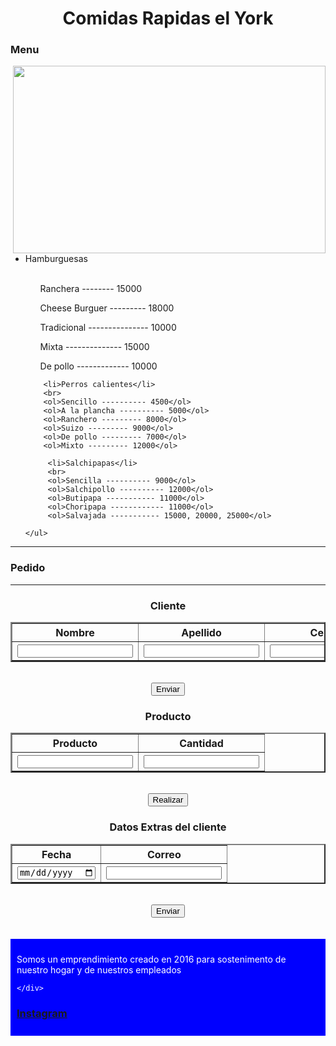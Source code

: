 <!DOCTYPE html>
<html>
<head>
	<title>Comidas Rapidas el York</title>
	 <center><h1>Comidas Rapidas el York</h1></center>
	<link rel="stylesheet" type="text/css" href="estilos.css">
</head>
<body>
	<div>
<section>
	<h3>Menu</h3>
		<center><img src="p1.jpeg" width="500px" height="300px" align="right"></center>
	<ul>
		<li>Hamburguesas</li>
		<br>
		<ol>Ranchera -------- 15000</ol>
		<ol>Cheese Burguer --------- 18000</ol>
		<ol>Tradicional --------------- 10000</ol>
		<ol>Mixta -------------- 15000</ol>
		<ol>De pollo ------------- 10000</ol>

	
		
		<li>Perros calientes</li>
		<br>
		<ol>Sencillo ---------- 4500</ol>
		<ol>A la plancha ---------- 5000</ol>
		<ol>Ranchero --------- 8000</ol>
		<ol>Suizo --------- 9000</ol>
		<ol>De pollo --------- 7000</ol>
		<ol>Mixto --------- 12000</ol>
	
		 <li>Salchipapas</li>
		 <br>
		 <ol>Sencilla ---------- 9000</ol>
		 <ol>Salchipollo ---------- 12000</ol>
		 <ol>Butipapa ----------- 11000</ol>
		 <ol>Choripapa ------------ 11000</ol>
		 <ol>Salvajada ----------- 15000, 20000, 25000</ol>

	</ul>

</section>
	</div>
<hr>
<aside> <h3> Pedido</h3> </aside>
<hr>
<center><table border="2">
	<h3>Cliente</h3>
	<tr><th>Nombre</th><th>Apellido</th><th>Celular</th><th>Dirrecion</th></tr>
	<tr><th><input type="text" name="Nombre"></th><th><input type="text" name="Apellido"></th><th><input type="text" name="Celular"></th><th><input type="text" name="Dirrecion"></th></tr>
</table>
</center>
<br>
<center>
<button>Enviar</button>
<h3>Producto</h3>

<table border="2">
<tr><th>Producto</th><th>Cantidad</th></tr>
<tr><th><input type="text" name="Producto"></th><th><input type="text" name="Cantidad"></th></tr>
</table>
</center>
<br>
<center>
<button>Realizar</button>
<br>
<h3>Datos Extras del cliente</h3>

<table border="2">
	<tr><th>Fecha</th><th>Correo</th></tr>
	<tr><th><input type="date" name="Fecha"></th><th><input type="email" name="Correo"></th></tr>
</table>

<br>
<button>Enviar</button>
</center>
<br>
<br>
<div style="background-color:blue;color:white;padding:10px;">
<p>Somos un emprendimiento creado en 2016 para sostenimento de nuestro hogar y de nuestros empleados</p>

	</div>

 <a href="https://www.instagram.com/elyork022/?hl=es-la"> <h3>Instagram</h3></a>
</body>
</html>
